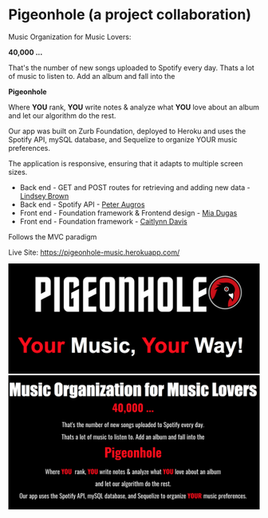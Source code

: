 # Pigeonhole (a project collaboration)

Music Organization for Music Lovers:

**40,000 ...**

That's the number of new songs uploaded to Spotify every day.
Thats a lot of music to listen to. Add an album and fall into the 

**Pigeonhole**

Where **YOU** rank, **YOU** write notes & analyze what **YOU** love about an album and let our algorithm do the rest.

Our app was built on Zurb Foundation, deployed to Heroku and uses the Spotify API, mySQL database, and Sequelize to organize YOUR music preferences.

The application is responsive, ensuring that it adapts to multiple screen sizes.


* Back end - GET and POST routes for retrieving and adding new data - [Lindsey Brown](https://github.com/libersword)
* Back end - Spotify API - [Peter Augros](https://github.com/peteraugros)
* Front end - Foundation framework & Frontend design - [Mia Dugas](https://github.com/miadugas) 
 * Front end - Foundation framework - [Caitlynn Davis](https://github.com/davicait)

Follows the MVC paradigm 

 Live Site: https://pigeonhole-music.herokuapp.com/
 
![Image of Pigeonhole](https://github.com/miadugas/Pigeonhole/blob/master/repo_images/logo.png)
![Image of Pigeonhole- about](https://github.com/miadugas/Pigeonhole/blob/master/repo_images/descript.png)
